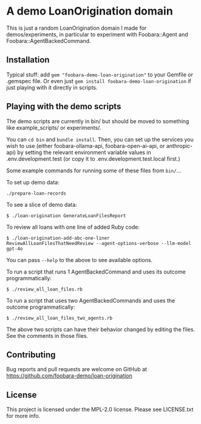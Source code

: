 # A demo LoanOrigination domain

This is just a random LoanOrigination domain I made for demos/experiments, in particular to experiment
with Foobara::Agent and Foobara::AgentBackedCommand.

## Installation

Typical stuff: add `gem "foobara-demo-loan-origination"` to your Gemfile or .gemspec file. Or even just
`gem install foobara-demo-loan-origination` if just playing with it directly in scripts.

## Playing with the demo scripts

The demo scripts are currently in bin/ but should be moved to something like example_scripts/
or experiments/.

You can `cd bin` and `bundle install`. Then, you can set up the services you wish to use
(either foobara-ollama-api, foobara-open-ai-api, or anthropic-api)
by setting the relevant environment variable values in .env.development.test (or copy it to
.env.development.test.local first.)

Some example commands for running some of these files from `bin/`...

To set up demo data:

```
./prepare-loan-records
```

To see a slice of demo data:

```
$ ./loan-origination GenerateLoanFilesReport
```

To review all loans with one line of added Ruby code:

```
$ ./loan-origination-add-abc-one-liner ReviewAllLoanFilesThatNeedReview --agent-options-verbose --llm-model gpt-4o
```

You can pass `--help` to the above to see available options.

To run a script that runs 1 AgentBackedCommand and uses its outcome programmatically:

```
$ ./review_all_loan_files.rb
```

To run a script that uses two AgentBackedCommands and uses the outcome programmatically:

```
$ ./review_all_loan_files_two_agents.rb
```

The above two scripts can have their behavior changed by editing the files. See the comments in those files.

## Contributing

Bug reports and pull requests are welcome on GitHub
at https://github.com/foobara-demo/loan-origination

## License

This project is licensed under the MPL-2.0 license. Please see LICENSE.txt for more info.
